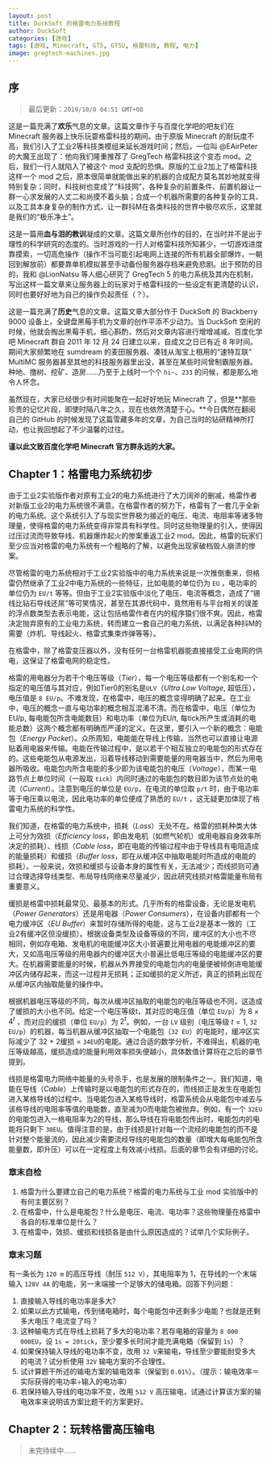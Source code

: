```yaml
---
layout: post
title: DuckSoft 的格雷电力系统教程
author: DuckSoft
categories: [游戏]
tags: [游戏, Minecraft, GT5, GT5U, 格雷科技, 教程, 电力]
image: gregtech-machines.jpg
---
```


## 序
> 最后更新：`2019/10/8 04:51 GMT+08`

这是一篇充满了**欢乐**气息的文章。这篇文章作于与百度化学吧的吧友们在 Minecraft 服务器上快乐玩耍格雷科技的期间。由于原版 Minecraft 的耐玩度不高，我们引入了工业2等科技类模组来延长游戏时间；然后，一位叫 @EAirPeter 的大魔王出现了：他向我们隆重推荐了 GregTech 格雷科技这个变态 mod。之后，我们一行人就陷入了被这个 mod 支配的恐惧。原版的工业2加上了格雷科技这样一个 mod 之后，原本很简单就能做出来的机器的合成配方莫名其妙地就变得特别复杂；同时，科技树也变成了“科技网”，各种复杂的前置条件、前置机器让一群一心求发展的人丈二和尚摸不着头脑；合成一个机器所需要的各种复杂的工具、以及工具本身复杂的制作方式，让一群抖M在各类科技的世界中极尽欢乐，这里就是我们的“极乐净土”。

这是一篇用**血与泪的教训**凝成的文章。这篇文章所创作的目的，在当时并不是出于理性的科学研究的态度的。当时游戏的一行人对格雷科技所知甚少，一切游戏进度靠摸索，一切高危操作（操作不当可能引起电网上连接的所有机器全部爆炸，一朝回到解放前）都要靠单机模拟甚至手动备份服务器存档来避免悲剧。出于预防的目的，我和 @LionNatsu 等人细心研究了 GregTech 5 的电力系统及其内在机制，写出这样一篇文章来让服务器上的玩家对于格雷科技的一些设定有更清楚的认识，同时也要好好地为自己的操作负起责任（？）。

这是一篇充满了**历史**气息的文章。这篇文章大部分作于 DuckSoft 的 Blackberry 9000 设备上，全键盘黑莓手机为文章的创作平添不少动力。当 DuckSoft 空闲的时候，他就会掏出黑莓手机，细心斟酌，然后对文章内容进行增增减减。百度化学吧 Minecraft 群自 2011 年 12 月 24 日建立以来，自成文之日已有近 8 年时间。期间大家频繁地在 sumdream 的麦田服务器、凑钱从淘宝上租用的“速特互联” MultiMC 服务器甚至其他的科技服务器里出没，甚至在某些时间曾制霸服务器。种地、撸树、挖矿、造房……乃至于上线时一个个 `hi~`、`233` 的问候，都是那么地令人怀念。

虽然现在，大家已经很少有时间能聚在一起好好地玩 Minecraft 了，但是**那些珍贵的记忆片段，即使时隔八年之久，现在也依然清楚于心。**今日偶然在翻阅自己的 GitHub 的时候发现了这篇雪藏多年的文章，为自己当时的钻研精神所打动，也让我回想起了不少温馨的过往。

**谨以此文致百度化学吧 Minecraft 官方群永远的大家。**

## Chapter 1：格雷电力系统初步
由于工业2实验版作者对原有工业2的电力系统进行了大刀阔斧的删减，格雷作者对新版工业2的电力系统很不满意。在格雷作者的努力下，格雷有了一套几乎全新的电力系统。这个系统引入了与现实世界极为接近的电压、电流、电阻率等诸多物理量，使得格雷的电力系统变得非常具有科学性。同时这些物理量的引入，使得因过压过流而导致导线、机器爆炸起火的惨案重返工业2 mod。因此，格雷的玩家们至少应当对格雷的电力系统有一个粗略的了解，以避免出现家破档毁人崩溃的惨案。

尽管格雷的电力系统相对于工业2实验版中的电力系统来说是一次推倒重来，但格雷仍然继承了工业2中电力系统的一些特征，比如电能的单位仍为 `EU` ，电功率的单位仍为 `EU/t` 等等。但由于工业2实验版中淡化了电压、电流等概念，造成了“锡线比钻石导线还屌”等可笑情况，甚至在其源代码中，竟然用有与平台相关的误差的浮点数类型去表示电能，这让包括格雷作者在内的程序猿们很不爽。因此，格雷决定抛弃原有的工业电力系统，转而建立一套自己的电力系统，以满足各种抖M的需要（炸机、导线起火、格雷式集束炸弹等等）。

在格雷中，除了格雷变压器以外，没有任何一台格雷机器能直接接受工业电网的供电，这保证了格雷电网的稳定性。

格雷的用电器分为若干个电压等级（*Tier*），每一个电压等级都有一个别名和一个指定的电压值与其对应，例如Tier0的别名是`ULV`（*Ultra Low Voltage*, 超低压），电压值是 `8 EU/p`。不难发现，在格雷中，电压的概念变得明确了起来。在工业中，电压的概念一直与电功率的概念相互混淆不清。而在格雷中，电压（单位为EU/p, 每电能包所含电能数目）和电功率（单位为EU/t, 每tick所产生或消耗的电能总数）这两个概念都有明确而严谨的定义。在这里，要引入一个新的概念：电能包（*Energy Packet*）。众所周知，电能能在导线上传输，当然也可以直接让电源贴着用电器来传输。电能在传输过程中，是以若干个相互独立的电能包的形式存在的。这些电能包从电源发出，沿着导线移动到需要能量的用电器当中，然后为用电器所吸收。电能包内所含电能的多少即为该电能包的电压（*Voltage*），而某一电路节点上单位时间（一般取 `tick`）内同时通过的电能包的数目即为该节点处的电流（*Current*）。注意到电压的单位是 `EU/p`，在电流的单位取 `p/t` 时，由于电功率等于电压乘以电流，因此电功率的单位便成了熟悉的 `EU/t` ，这无疑更加体现了格雷电力系统的科学性。

我们知道，在格雷的电力系统中，损耗（*Loss*）无处不在。格雷的损耗种类大体上可分为效损（*Efficiency loss*，即由发电机（如燃气轮机）或用电器自身效率所决定的损耗）、线损（*Cable loss*，即在电能的传输过程中由于导线具有电阻造成的能量损耗）和缓损（*Buffer loss*，即在从缓冲区中抽取电能时所造成的电能的损耗）。一般来说，效损和缓损与设备本身的属性有关，无法减少；而线损则可通过合理选择导线类型、布局导线网络来尽量减少，因此研究线损对格雷能量布局有重要意义。

缓损是格雷中损耗最常见、最基本的形式。几乎所有的格雷设备，无论是发电机（*Power Generators*）还是用电器（*Power Consumers*），在设备内部都有一个电力缓冲区（*EU Buffer*）来暂时存储所得的电能，这与工业2是基本一致的（工业2有缓冲区但没缓损）。根据设备类型及设备等级的不同，缓冲区的大小也不尽相同，例如存电箱、发电机的电能缓冲区大小普遍要比用电器的电能缓冲区的要大，又如高电压等级的用电器内的缓冲区大小普遍比低电压等级的电能缓冲区的要大。在机器需要能量的时候，机器从外界接受的电能包内的电量便被倾倒进电能缓冲区内储存起来，而这一过程并无损耗；正如缓损的定义所述，真正的损耗出现在从缓冲区内抽取能量的操作中。

根据机器电压等级的不同，每次从缓冲区抽取的电能包的电压等级也不同，这造成了缓损的大小也不同。给定一个电压等级t，其对应的电压值（单位 `EU/p`）为 $8\times4^t$ ，而对应的缓损（单位 `EU/p`）为 $2^t$。例如，一台 `LV` 级别（电压等级 $t=1$, `32 EU/p`）的机器，每当机器从缓冲区抽取一个电能包（`32 EU`）的电能时，缓冲区实际减少了 32 + 2缓损 = `34EU`的电能。通过合适的数学分析，不难得出，机器的电压等级越高，缓损造成的能量利用效率损失便越小，具体数值计算将在之后的章节提到。

线损是格雷电力网络中能量的头号杀手，也是发展的限制条件之一。我们知道，电能在导线（*Cable*）上传输时是以电能包的形式存在的，而线损正是发生在电能包进入某格导线的过程中。当电能包进入某格导线时，格雷系统会从电能包中减去与该格导线的电阻率等值的电能数，直至减为0而电能包被抛弃。例如，有一个 `32EU` 的电能包进入一格电阻率为2的导线，那么导线在将电能包传出时，电能包内的电能将只剩下 `30EU`。值得注意的是，由于线损是针对每一个流经的电能包的而不是针对整个能量流的，因此减少需要流经导线的电能包的数量（即增大每电能包所含能量数，即升压）可以在一定程度上有效减小线损。后面的章节会有详细的讨论。

### 章末自检

1. 格雷为什么要建立自己的电力系统？格雷的电力系统与工业 mod 实验版中的有何主要区别？
2. 在格雷中，什么是电能包？什么是电压、电流、电功率？这些物理量在格雷中各自的标准单位是什么？
3. 在格雷中，效损、缓损和线损各是由什么原因造成的？试举几个实际例子。

### 章末习题
有一条长为 `120 m` 的高压导线（耐压 `512 V`），其电阻率为 1，在导线的一个末端输入 `128V 4A` 的电能，另一末端接一个足够大的储电箱。回答下列问题：

1. 直接输入导线的电功率是多大?
2. 如果以此方式输电，传到储电箱时，每个电能包中还剩多少电能？也就是还剩多大电压？电流变了吗？
3. 这种输电方式在导线上损耗了多大的电功率？若存电箱的容量为 `8 000 000EU`，设 `1s = 20tick`，至少要多长时间才能充满电箱（保留到 `1s`）？
4. 如果保持输入导线的电功率不变，改用 `32 V`来输电，导线至少要能耐受多大的电流？试分析使用 `32V` 输电方案的不合理性。
5. 试计算题干所述的输电方案的输电效率（保留到 `0.01%`）。（提示：输电效率＝实际获得的电功率÷输入的电功率）
6. 若保持输入导线的电功率不变，改用 `512 V` 高压输电，试通过计算该方案的输电效率来说明该方案比题干的方案更好。

## Chapter 2：玩转格雷高压输电
> 未完待续中……
